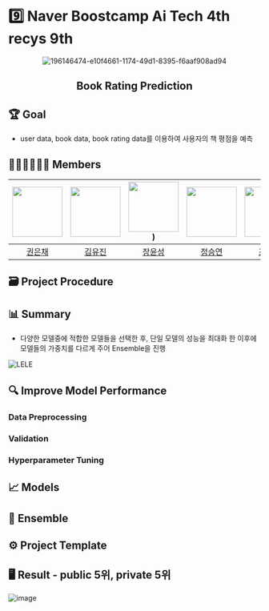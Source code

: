 # 9️⃣ Naver Boostcamp Ai Tech 4th recys 9th 
<div align="center">
 
![196146474-e10f4661-1174-49d1-8395-f6aaf908ad94](https://user-images.githubusercontent.com/46878756/200162322-8b15ce9a-1bc3-4340-ac39-d68373d1b43f.png)
 
## Book Rating Prediction
</div>

## 🏆️ Goal
- user data, book data, book rating data를 이용하여 사용자의 책 평점을 예측
## 👨🏽‍💻👩🏽‍💻 Members
| [<img src="https://avatars.githubusercontent.com/u/49949138?v=4" width="100px">](https://github.com/dmscornjs) | [<img src="https://avatars.githubusercontent.com/u/63237947?v=4" width="100px">](https://github.com/hello-im-yj) | [<img src="https://github.com/JangYunSeong.png" width="100px">](https://github.com/JangYunSeong)) | [<img src="https://avatars.githubusercontent.com/u/53855943?v=4" width="100px">](https://github.com/jq3219) | [<img src="https://avatars.githubusercontent.com/u/75313644?v=4" width="100px">](https://github.com/dnjstka0307) |
| :--------------------------------------------------------------------------------------: | :----------------------------------------------------------------------------------------------: | :--------------------------------------------------------------------------------------: | :--------------------------------------------------------------------------------------: | :--------------------------------------------------------------------------------------:
|                          [권은채](https://github.com/dmscornjs)                           |                            [김유진](https://github.com/hello-im-yj)                             |                        [장윤성](https://github.com/choimyungbin)                           |                          [정승연](https://github.com/jq3219)                           |                            [조원삼](https://github.com/dnjstka0307)  

## 🗃 Project Procedure 

## 📊 Summary
- 다양한 모델중에 적합한 모델들을 선택한 후, 단일 모델의 성능을 최대화 한 이후에 모델들의 가중치를 다르게 주어 Ensemble을 진행 

![LELE](https://user-images.githubusercontent.com/46878756/200163414-7b5976fe-4601-46f4-80b1-08b1252c0e1f.png)

## 🔍 Improve Model Performance
### Data Preprocessing

### Validation

### Hyperparameter Tuning

## 📈 Models

## 🧪 Ensemble

## ⚙ Project Template
## 🖥 Result - public 5위, private 5위
![image](https://user-images.githubusercontent.com/46878756/200167215-a35596fe-e01e-4458-9ecb-505b6e52d5f1.png)

